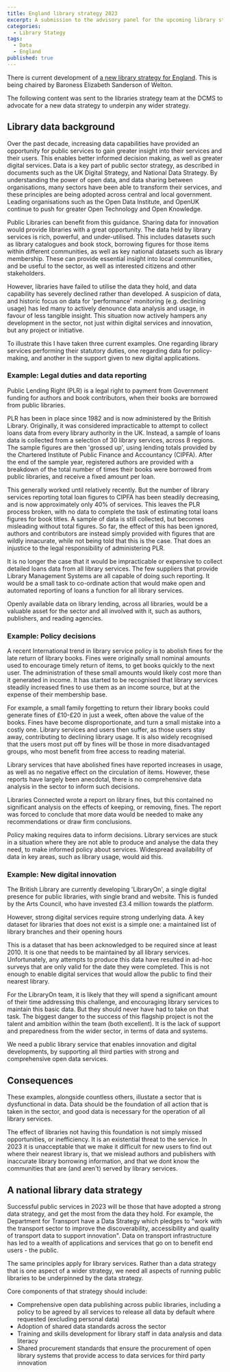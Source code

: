 ```yaml
---
title: England library strategy 2023
excerpt: A submission to the advisory panel for the upcoming library strategy
categories:
  - Library Stategy
tags:
  - Data
  - England
published: true
---
```


There is current development of [a new library strategy for England](https://www.gov.uk/government/news/baroness-sanderson-to-help-develop-new-public-libraries-strategy). This is being chaired by Baroness Elizabeth Sanderson of Welton.

The following content was sent to the libraries strategy team at the DCMS to advocate for a new data strategy to underpin any wider strategy.

## Library data background

Over the past decade, increasing data capabilities have provided an opportunity for public services to gain greater insight into their services and their users. This enables better informed decision making, as well as greater digital services. Data is a key part of public sector strategy, as described in documents such as the UK Digital Strategy, and National Data Strategy. By understanding the power of open data, and data sharing between organisations, many sectors have been able to transform their services, and these principles are being adopted across central and local government. Leading organisations such as the Open Data Institute, and OpenUK continue to push for greater Open Technology and Open Knowledge.

Public Libraries can benefit from this guidance. Sharing data for innovation would provide libraries with a great opportunity. The data held by library services is rich, powerful, and under-utilised. This includes datasets such as library catalogues and book stock, borrowing figures for those items within different communities, as well as key national datasets such as library membership. These can provide essential insight into local communities, and be useful to the sector, as well as interested citizens and other stakeholders.

However, libraries have failed to utilise the data they hold, and data capability has severely declined rather than developed. A suspicion of data, and historic focus on data for 'performance' monitoring (e.g. declining usage) has led many to actively denounce data analysis and usage, in favour of less tangible insight. This situation now actively hampers any development in the sector, not just within digital services and innovation, but any project or initiative.

To illustrate this I have taken three current examples. One regarding library services performing their statutory duties, one regarding data for policy-making, and another in the support given to new digital applications.


### Example: Legal duties and data reporting

Public Lending Right (PLR) is a legal right to payment from Government funding for authors and book contributors, when their books are borrowed from public libraries.

PLR has been in place since 1982 and is now administered by the British Library. Originally, it was considered impracticable to attempt to collect loans data from every library authority in the UK. Instead, a sample of loans data is collected from a selection of 30 library services, across 8 regions. The sample figures are then 'grossed up', using lending totals provided by the Chartered Institute of Public Finance and Accountancy (CIPFA). After the end of the sample year, registered authors are provided with a breakdown of the total number of times their books were borrowed from public libraries, and receive a fixed amount per loan.

This generally worked until relatively recently. But the number of library services reporting total loan figures to CIPFA has been steadily decreasing, and is now approximately only 40% of services. This leaves the PLR process broken, with no data to complete the task of estimating total loans figures for book titles. A sample of data is still collected, but becomes misleading without total figures. So far, the effect of this has been ignored, authors and contributors are instead simply provided with figures that are wildly innacurate, while not being told that this is the case. That does an injustice to the legal responsibility of administering PLR.

It is no longer the case that it would be impracticable or expensive to collect detailed loans data from all library services. The few suppliers that provide Library Management Systems are all capable of doing such reporting. It would be a small task to co-ordinate action that would make open and automated reporting of loans a function for all library services.

Openly available data on library lending, across all libraries, would be a valuable asset for the sector and all involved with it, such as authors, publishers, and reading agencies.


### Example: Policy decisions

A recent International trend in library service policy is to abolish fines for the late return of library books. Fines were originally small nominal amounts used to encourage timely return of items, to get books quickly to the next user. The administration of these small amounts would likely cost more than it generated in income. It has started to be recognised that library services steadily increased fines to use them as an income source, but at the expense of their membership base.

For example, a small family forgetting to return their library books could generate fines of £10-£20 in just a week, often above the value of the books. Fines have become disproportionate, and turn a small mistake into a costly one. Library services and users then suffer, as those users stay away, contributing to declining library usage. It is also widely recognised that the users most put off by fines will be those in more disadvantaged groups, who most benefit from free access to reading material.

Library services that have abolished fines have reported increases in usage, as well as no negative effect on the circulation of items. However, these reports have largely been anecdotal, there is no comprehensive data analysis in the sector to inform such decisions.

Libraries Connected wrote a report on library fines, but this contained no significant analysis on the effects of keeping, or removing, fines. The report was forced to conclude that more data would be needed to make any recommendations or draw firm conclusions.

Policy making requires data to inform decisions. Library services are stuck in a situation where they are not able to produce and analyse the data they need, to make informed policy about services. Widespread availability of data in key areas, such as library usage, would aid this.


### Example: New digital innovation

The British Library are currently developing 'LibraryOn', a single digital presence for public libraries, with single brand and website. This is funded by the Arts Council, who have invested £3.4 million towards the platform.

However, strong digital services require strong underlying data. A key dataset for libraries that does not exist is a simple one: a maintained list of library branches and their opening hours

This is a dataset that has been acknowledged to be required since at least 2010. It is one that needs to be maintained by all library services. Unfortunately, any attempts to produce this data have resulted in ad-hoc surveys that are only valid for the date they were completed. This is not enough to enable digital services that would allow the public to find their nearest library.

For the LibraryOn team, it is likely that they will spend a significant amount of their time addressing this challenge, and encouraging library services to maintain this basic data. But they should never have had to take on that task. The biggest danger to the success of this flagship project is not the talent and ambition within the team (both excellent). It is the lack of support and preparedness from the wider sector, in terms of data and systems.

We need a public library service that enables innovation and digital developments, by supporting all third parties with strong and comprehensive open data services.


## Consequences

These examples, alongside countless others, illustate a sector that is dysfunctional in data. Data should be the foundation of all action that is taken in the sector, and good data is necessary for the operation of all library services.

The effect of libraries not having this foundation is not simply missed opportunities, or inefficiency. It is an existential threat to the service. In 2023 it is unacceptable that we make it difficult for new users to find out where their nearest library is, that we mislead authors and publishers with inaccurate library borrowing information, and that we dont know the communities that are (and aren't) served by library services.


## A national library data strategy

Successful public services in 2023 will be those that have adopted a strong data strategy, and get the most from the data they hold. For example, the Department for Transport have a Data Strategy which pledges to "work with the transport sector to improve the discoverability, accessibility and quality of transport data to support innovation". Data on transport infrastructure has led to a wealth of applications and services that go on to benefit end users - the public.

The same principles apply for library services. Rather than a data strategy that is one aspect of a wider strategy, we need all aspects of running public libraries to be underpinned by the data strategy.

Core components of that strategy should include:

- Comprehensive open data publishing across public libraries, including a policy to be agreed by all services to release all data by default where requested (excluding personal data)
- Adoption of shared data standards across the sector
- Training and skills development for library staff in data analysis and data literacy
- Shared procurement standards that ensure the procurement of open library systems that provide access to data services for third party innovation
